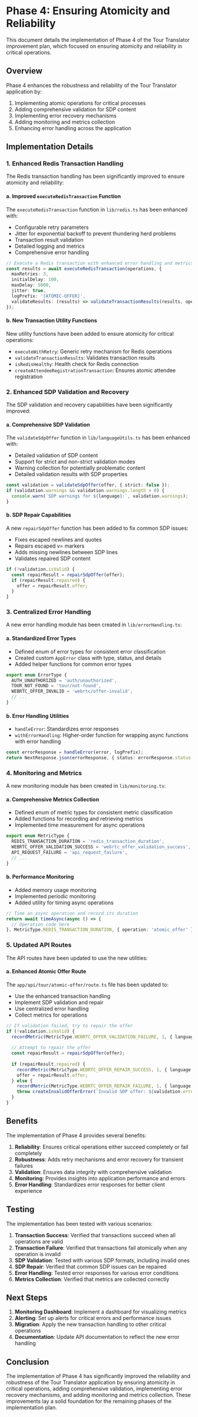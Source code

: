 # Phase 4: Ensuring Atomicity and Reliability

This document details the implementation of Phase 4 of the Tour Translator improvement plan, which focused on ensuring atomicity and reliability in critical operations.

## Overview

Phase 4 enhances the robustness and reliability of the Tour Translator application by:

1. Implementing atomic operations for critical processes
2. Adding comprehensive validation for SDP content
3. Implementing error recovery mechanisms
4. Adding monitoring and metrics collection
5. Enhancing error handling across the application

## Implementation Details

### 1. Enhanced Redis Transaction Handling

The Redis transaction handling has been significantly improved to ensure atomicity and reliability:

#### a. Improved `executeRedisTransaction` Function

The `executeRedisTransaction` function in `lib/redis.ts` has been enhanced with:

- Configurable retry parameters
- Jitter for exponential backoff to prevent thundering herd problems
- Transaction result validation
- Detailed logging and metrics
- Comprehensive error handling

```typescript
// Execute a Redis transaction with enhanced error handling and metrics
const results = await executeRedisTransaction(operations, {
  maxRetries: 3,
  initialDelay: 100,
  maxDelay: 5000,
  jitter: true,
  logPrefix: '[ATOMIC-OFFER]',
  validateResults: (results) => validateTransactionResults(results, operations.length)
});
```

#### b. New Transaction Utility Functions

New utility functions have been added to ensure atomicity for critical operations:

- `executeWithRetry`: Generic retry mechanism for Redis operations
- `validateTransactionResults`: Validates transaction results
- `isRedisHealthy`: Health check for Redis connection
- `createAttendeeRegistrationTransaction`: Ensures atomic attendee registration

### 2. Enhanced SDP Validation and Recovery

The SDP validation and recovery capabilities have been significantly improved:

#### a. Comprehensive SDP Validation

The `validateSdpOffer` function in `lib/languageUtils.ts` has been enhanced with:

- Detailed validation of SDP content
- Support for strict and non-strict validation modes
- Warning collection for potentially problematic content
- Detailed validation results with SDP properties

```typescript
const validation = validateSdpOffer(offer, { strict: false });
if (validation.warnings && validation.warnings.length > 0) {
  console.warn(`SDP warnings for ${language}:`, validation.warnings);
}
```

#### b. SDP Repair Capabilities

A new `repairSdpOffer` function has been added to fix common SDP issues:

- Fixes escaped newlines and quotes
- Repairs escaped v= markers
- Adds missing newlines between SDP lines
- Validates repaired SDP content

```typescript
if (!validation.isValid) {
  const repairResult = repairSdpOffer(offer);
  if (repairResult.repaired) {
    offer = repairResult.offer;
  }
}
```

### 3. Centralized Error Handling

A new error handling module has been created in `lib/errorHandling.ts`:

#### a. Standardized Error Types

- Defined enum of error types for consistent error classification
- Created custom `AppError` class with type, status, and details
- Added helper functions for common error types

```typescript
export enum ErrorType {
  AUTH_UNAUTHORIZED = 'auth/unauthorized',
  TOUR_NOT_FOUND = 'tour/not-found',
  WEBRTC_OFFER_INVALID = 'webrtc/offer-invalid',
  // ...
}
```

#### b. Error Handling Utilities

- `handleError`: Standardizes error responses
- `withErrorHandling`: Higher-order function for wrapping async functions with error handling

```typescript
const errorResponse = handleError(error, logPrefix);
return NextResponse.json(errorResponse, { status: errorResponse.status });
```

### 4. Monitoring and Metrics

A new monitoring module has been created in `lib/monitoring.ts`:

#### a. Comprehensive Metrics Collection

- Defined enum of metric types for consistent metric classification
- Added functions for recording and retrieving metrics
- Implemented time measurement for async operations

```typescript
export enum MetricType {
  REDIS_TRANSACTION_DURATION = 'redis_transaction_duration',
  WEBRTC_OFFER_VALIDATION_SUCCESS = 'webrtc_offer_validation_success',
  API_REQUEST_FAILURE = 'api_request_failure',
  // ...
}
```

#### b. Performance Monitoring

- Added memory usage monitoring
- Implemented periodic monitoring
- Added utility for timing async operations

```typescript
// Time an async operation and record its duration
return await timeAsync(async () => {
  // Operation code here
}, MetricType.REDIS_TRANSACTION_DURATION, { operation: 'atomic_offer' });
```

### 5. Updated API Routes

The API routes have been updated to use the new utilities:

#### a. Enhanced Atomic Offer Route

The `app/api/tour/atomic-offer/route.ts` file has been updated to:

- Use the enhanced transaction handling
- Implement SDP validation and repair
- Use centralized error handling
- Collect metrics for operations

```typescript
// If validation failed, try to repair the offer
if (!validation.isValid) {
  recordMetric(MetricType.WEBRTC_OFFER_VALIDATION_FAILURE, 1, { language: normalizedLanguage });
  
  // Attempt to repair the offer
  const repairResult = repairSdpOffer(offer);
  
  if (repairResult.repaired) {
    recordMetric(MetricType.WEBRTC_OFFER_REPAIR_SUCCESS, 1, { language: normalizedLanguage });
    offer = repairResult.offer;
  } else {
    recordMetric(MetricType.WEBRTC_OFFER_REPAIR_FAILURE, 1, { language: normalizedLanguage });
    throw createInvalidOfferError(`Invalid SDP offer: ${validation.error}`);
  }
}
```

## Benefits

The implementation of Phase 4 provides several benefits:

1. **Reliability**: Ensures critical operations either succeed completely or fail completely
2. **Robustness**: Adds retry mechanisms and error recovery for transient failures
3. **Validation**: Ensures data integrity with comprehensive validation
4. **Monitoring**: Provides insights into application performance and errors
5. **Error Handling**: Standardizes error responses for better client experience

## Testing

The implementation has been tested with various scenarios:

1. **Transaction Success**: Verified that transactions succeed when all operations are valid
2. **Transaction Failure**: Verified that transactions fail atomically when any operation is invalid
3. **SDP Validation**: Tested with various SDP formats, including invalid ones
4. **SDP Repair**: Verified that common SDP issues can be repaired
5. **Error Handling**: Tested error responses for various error conditions
6. **Metrics Collection**: Verified that metrics are collected correctly

## Next Steps

1. **Monitoring Dashboard**: Implement a dashboard for visualizing metrics
2. **Alerting**: Set up alerts for critical errors and performance issues
3. **Migration**: Apply the new transaction handling to other critical operations
4. **Documentation**: Update API documentation to reflect the new error handling

## Conclusion

The implementation of Phase 4 has significantly improved the reliability and robustness of the Tour Translator application by ensuring atomicity in critical operations, adding comprehensive validation, implementing error recovery mechanisms, and adding monitoring and metrics collection. These improvements lay a solid foundation for the remaining phases of the implementation plan.

